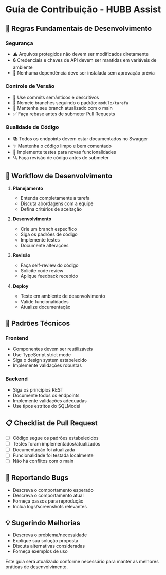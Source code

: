 # Guia de Contribuição - HUBB Assist

## 📌 Regras Fundamentais de Desenvolvimento

### Segurança
- ⚠️ Arquivos protegidos não devem ser modificados diretamente
- 🔒 Credenciais e chaves de API devem ser mantidas em variáveis de ambiente
- 🚫 Nenhuma dependência deve ser instalada sem aprovação prévia

### Controle de Versão
- 📝 Use commits semânticos e descritivos
- 🌿 Nomeie branches seguindo o padrão: `modulo/tarefa`
- 🔄 Mantenha seu branch atualizado com o main
- ✅ Faça rebase antes de submeter Pull Requests

### Qualidade de Código
- 📚 Todos os endpoints devem estar documentados no Swagger
- ✨ Mantenha o código limpo e bem comentado
- 🧪 Implemente testes para novas funcionalidades
- 🔍 Faça revisão de código antes de submeter

## 🚀 Workflow de Desenvolvimento

1. **Planejamento**
   - Entenda completamente a tarefa
   - Discuta abordagens com a equipe
   - Defina critérios de aceitação

2. **Desenvolvimento**
   - Crie um branch específico
   - Siga os padrões de código
   - Implemente testes
   - Documente alterações

3. **Revisão**
   - Faça self-review do código
   - Solicite code review
   - Aplique feedback recebido

4. **Deploy**
   - Teste em ambiente de desenvolvimento
   - Valide funcionalidades
   - Atualize documentação

## 🔧 Padrões Técnicos

### Frontend
- Componentes devem ser reutilizáveis
- Use TypeScript strict mode
- Siga o design system estabelecido
- Implemente validações robustas

### Backend
- Siga os princípios REST
- Documente todos os endpoints
- Implemente validações adequadas
- Use tipos estritos do SQLModel

## 📋 Checklist de Pull Request

- [ ] Código segue os padrões estabelecidos
- [ ] Testes foram implementados/atualizados
- [ ] Documentação foi atualizada
- [ ] Funcionalidade foi testada localmente
- [ ] Não há conflitos com o main

## 🐛 Reportando Bugs

- Descreva o comportamento esperado
- Descreva o comportamento atual
- Forneça passos para reprodução
- Inclua logs/screenshots relevantes

## 💡 Sugerindo Melhorias

- Descreva o problema/necessidade
- Explique sua solução proposta
- Discuta alternativas consideradas
- Forneça exemplos de uso

Este guia será atualizado conforme necessário para manter as melhores práticas de desenvolvimento. 